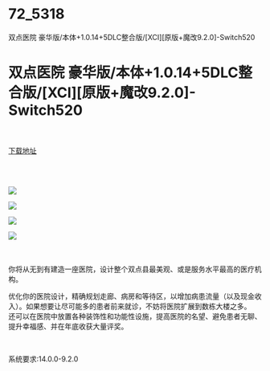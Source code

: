 # 72_5318
双点医院 豪华版/本体+1.0.14+5DLC整合版/[XCI][原版+魔改9.2.0]-Switch520
# 双点医院 豪华版/本体+1.0.14+5DLC整合版/[XCI][原版+魔改9.2.0]-Switch520
 <br/></br>
[下载地址](https://www.switch520.cc/article/5318 "下载地址")
<br/></br>

<p>&nbsp;</p>
<p><strong><img src="https://www.switch520.cc/muke_img/upload_art_editor_20210305-1_5608e27929b7c3dccded91ccb3dc8c1c.jpg"></strong></p>
<p><strong><img src="https://www.switch520.cc/muke_img/upload_art_editor_20210305-1_6ef91b692cab8d2ae0793aafccb5d22e.jpg"></strong></p>
<p><strong><img src="https://www.switch520.cc/muke_img/upload_art_editor_20210305-1_b18b828e37bbab314056e578ea34f5f2.jpg"></strong></p>
<p><strong><img src="https://www.switch520.cc/muke_img/upload_art_editor_20210305-1_cc323f60cc3d7569de5db7ac0cfa6935.jpg">&nbsp;</strong></p>
<p>&nbsp;</p>
<p>你将从无到有建造一座医院，设计整个双点县最美观、或是服务水平最高的医疗机构。</p>
<p>优化你的医院设计，精确规划走廊、病房和等待区，以增加病患流量（以及现金收入）。如果想要让尽可能多的患者前来就诊，不妨将医院扩展到数栋大楼之多。<br>
还可以在医院中放置各种装饰性和功能性设施，提高医院的名望、避免患者无聊、提升幸福感、并在年底收获大量评奖。</p>
<p>&nbsp;</p>
<p>系统要求:14.0.0-9.2.0</p>



